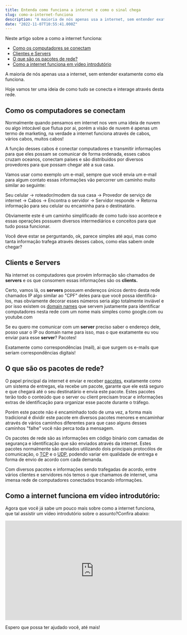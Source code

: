 ```yaml
---
title: Entenda como funciona a internet e como o sinal chega
slug: como-a-internet-funciona
description: "A maioria de nós apenas usa a internet, sem entender exatamente como ela funciona. Entenda como tudo se conecta!"
date: "2022-11-07T10:55:41.000Z"
---
```


Neste artigo sobre a como a internet funciona:

- [Como os computadores se conectam](#como-os-computadores-se-conectam)
- [Clientes e Servers](#clients-e-servers)
- [O que são os pacotes de rede?](#o-que-sao-os-pacotes-de-rede)
- [Como a internet funciona em vídeo introdutório](#como-a-internet-funciona-video)

A maioria de nós apenas usa a internet, sem entender exatamente como ela funciona.

Hoje vamos ter uma ideia de como tudo se conecta e interage através desta rede.

<h2 id="como-os-computadores-se-conectam">Como os computadores se conectam</h2>

Normalmente quando pensamos em internet nos vem uma ideia de nuvem ou algo intocável que flutua por ai, porém a visão de nuvem é apenas um termo de marketing, na verdade a internet funciona através de cabos, vários cabos, muitos cabos!

A função desses cabos é conectar computadores e transmitir informações para que eles possam se comunicar de forma ordenada, esses cabos cruzam oceanos, conectam países e são distribuidos por diversos provedores para que possam chegar até a sua casa.

Vamos usar como exemplo um e-mail, sempre que você envia um e-mail para algum contato essas informações vão percorrer um caminho muito similar ao seguinte:

Seu celular → roteador/modem da sua casa → Provedor de serviço de internet → Cabos → Encontra o servidor → Servidor responde → Retorna informação para seu celular ou encaminha para o destinatário.

Obviamente este é um caminho simplificado de como tudo isso acontece e essas operações possuem diversos intermediários e conceitos para que tudo possa funcionar.

Você deve estar se perguntando, ok, parece simples até aqui, mas como tanta informação trafega através desses cabos, como elas sabem onde chegar?

<h2 id="clients-e-servers">Clients e Servers</h2>

Na internet os computadores que provém informação são chamados de **servers** e os que consomem essas informações são os **clients.**

Certo, vamos lá, os **servers** possuem endereços únicos dentro desta rede chamados IP algo similar ao "CPF" deles para que você possa identificá-los, mas obviamente decorar esses números seria algo totalmente inviável e por isso existem os <a href="https://pt.wikipedia.org/wiki/Nome_de_dom%C3%ADnio" target="_blank">domain names</a> que servem justamente para identificar computadores nesta rede com um nome mais simples como google.com ou youtube.com

Se eu quero me comunicar com um **server** preciso saber o endereço dele, posso usar o IP ou domain name para isso, mas o que exatamente eu vou enviar para esse **server**? Pacotes!

Exatamente como correspondências (mail), ai que surgem os e-mails que seriam correspondências digitais!

<h2 id="o-que-sao-os-pacotes-de-rede">O que são os pacotes de rede?</h2>

O papel principal da internet é enviar e receber <a href="https://pt.wikipedia.org/wiki/Pacote" target="_blank">pacotes</a>, exatamente como um sistema de entregas, ela recebe um pacote, garante que ele está seguro e que chegará até o seu destinatário e envia este pacote. Estes pacotes terão todo o conteúdo que o server ou client precisam trocar e informações extras de identificação para organizar esse pacote durante o tráfego.

Porém este pacote não é encaminhado todo de uma vez, a forma mais tradicional é dividir este pacote em diversos pacotes menores e encaminhar através de vários caminhos diferentes para que caso alguns desses caminhos "falhe" você não perca toda a mensagem.

Os pacotes de rede são as informações em código binário com camadas de segurança e identificação que são enviados através da internet. Estes pacotes normalmente são enviados utilizando dois principais protocólos de comunicação, o <a href="https://pt.wikipedia.org/wiki/Transmission_Control_Protocol" target="_blank">TCP</a> e o <a href="https://pt.wikipedia.org/wiki/User_Datagram_Protocol" target="_blank">UDP</a>, podendo variar em qualidade de entrega e forma de envio de acordo com cada demanda.

Com diversos pacotes e informações sendo trafegadas de acordo, entre vários clientes e servidores nós temos o que chamamos de internet, uma imensa rede de computadores conectados trocando informações.

<h2 id="como-a-internet-funciona-video">Como a internet funciona em vídeo introdutório:</h2>

Agora que você já sabe um pouco mais sobre como a internet funciona, que tal assistir um vídeo introdutório sobre o assunto?Confira abaixo:

<iframe width="560" height="315"
src="https://www.youtube.com/embed/YSXdJCDc_fs"
frameborder="0"
allow="accelerometer; autoplay; encrypted-media; gyroscope; picture-in-picture"
allowfullscreen></iframe>

Espero que possa ter ajudado você, até mais!
